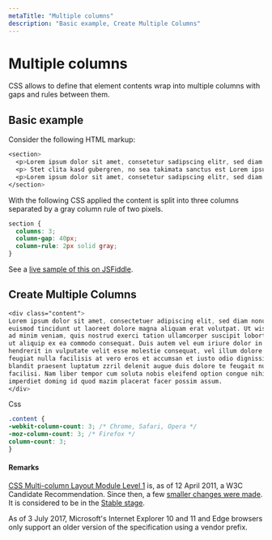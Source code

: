 ```yaml
---
metaTitle: "Multiple columns"
description: "Basic example, Create Multiple Columns"
---
```


# Multiple columns


CSS allows to define that element contents wrap into multiple columns with gaps and rules between them.



## Basic example


Consider the following HTML markup:

```css
<section>
  <p>Lorem ipsum dolor sit amet, consetetur sadipscing elitr, sed diam nonumy eirmod tempor invidunt ut labore et dolore magna aliquyam erat, sed diam voluptua. At vero eos et accusam et justo duo dolores et ea rebum.</p>
  <p> Stet clita kasd gubergren, no sea takimata sanctus est Lorem ipsum dolor sit amet. Lorem ipsum dolor sit amet, consetetur sadipscing elitr, sed diam nonumy eirmod tempor invidunt ut labore et dolore magna aliquyam erat, sed diam voluptua. At vero eos et accusam et justo duo dolores et ea rebum. Stet clita kasd gubergren, no sea takimata sanctus est Lorem ipsum dolor sit amet.</p>
  <p>Lorem ipsum dolor sit amet, consetetur sadipscing elitr, sed diam nonumy eirmod tempor invidunt ut labore et dolore magna aliquyam erat, sed diam voluptua. At vero eos et accusam et justo duo dolores et ea rebum. Stet clita kasd gubergren, no sea takimata sanctus est Lorem ipsum dolor sit amet.</p>
</section>

```

With the following CSS applied the content is split into three columns separated by a gray column rule of two pixels.

```css
section {
  columns: 3;
  column-gap: 40px;
  column-rule: 2px solid gray;
}

```

See a [live sample of this on JSFiddle](https://jsfiddle.net/vjL9ewmb/).



## Create Multiple Columns


```css
<div class="content">
Lorem ipsum dolor sit amet, consectetuer adipiscing elit, sed diam nonummy nibh 
euismod tincidunt ut laoreet dolore magna aliquam erat volutpat. Ut wisi enim 
ad minim veniam, quis nostrud exerci tation ullamcorper suscipit lobortis nisl 
ut aliquip ex ea commodo consequat. Duis autem vel eum iriure dolor in 
hendrerit in vulputate velit esse molestie consequat, vel illum dolore eu 
feugiat nulla facilisis at vero eros et accumsan et iusto odio dignissim qui 
blandit praesent luptatum zzril delenit augue duis dolore te feugait nulla 
facilisi. Nam liber tempor cum soluta nobis eleifend option congue nihil 
imperdiet doming id quod mazim placerat facer possim assum.
</div>

```

Css

```css
.content {
-webkit-column-count: 3; /* Chrome, Safari, Opera */
-moz-column-count: 3; /* Firefox */
column-count: 3;
}

```



#### Remarks


[CSS Multi-column Layout Module Level 1](https://www.w3.org/TR/css3-multicol/) is, as of 12 April 2011, a W3C Candidate Recommendation. Since then, a few [smaller changes were made](https://drafts.csswg.org/css-multicol-1/#changes). It is considered to be in the [Stable stage](https://www.w3.org/Style/CSS/current-work).

As of 3 July 2017, Microsoft's Internet Explorer 10 and 11 and Edge browsers only support an older version of the specification using a vendor prefix.

